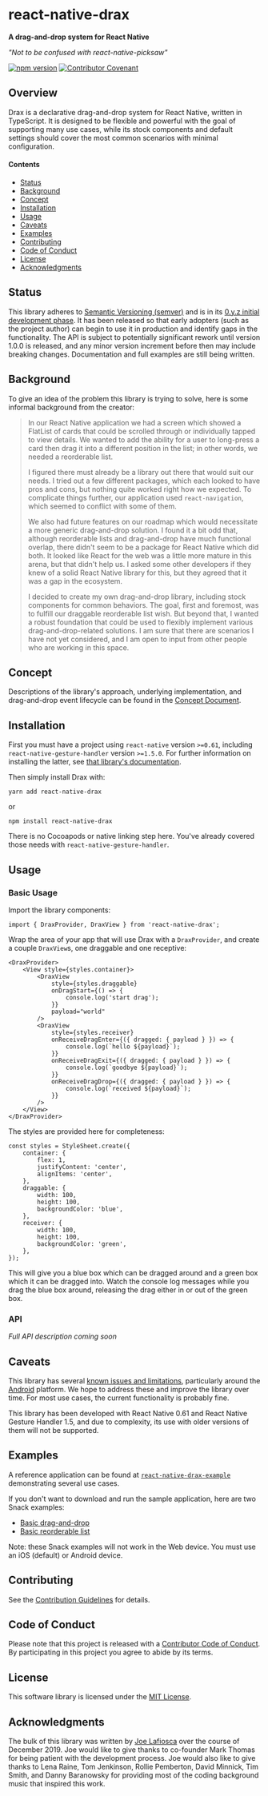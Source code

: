 # react-native-drax

**A drag-and-drop system for React Native**

*"Not to be confused with react-native-picksaw"*

[![npm version](https://badge.fury.io/js/react-native-drax.svg)](https://badge.fury.io/js/react-native-drax)
[![Contributor Covenant](https://img.shields.io/badge/Contributor%20Covenant-v2.0%20adopted-ff69b4.svg)](CODE-OF-CONDUCT.md)

## Overview

Drax is a declarative drag-and-drop system for React Native, written in TypeScript. It is designed to be flexible and powerful with the goal of supporting many use cases, while its stock components and default settings should cover the most common scenarios with minimal configuration.

#### Contents

* [Status](#status)
* [Background](#background)
* [Concept](#concept)
* [Installation](#installation)
* [Usage](#usage)
* [Caveats](#caveats)
* [Examples](#examples)
* [Contributing](#contributing)
* [Code of Conduct](#code-of-conduct)
* [License](#license)
* [Acknowledgments](#acknowledgments)

<a name="status"></a>
## Status

This library adheres to [Semantic Versioning (semver)](https://semver.org/) and is in its [0.y.z initial development phase](https://semver.org/#how-should-i-deal-with-revisions-in-the-0yz-initial-development-phase). It has been released so that early adopters (such as the project author) can begin to use it in production and identify gaps in the functionality. The API is subject to potentially significant rework until version 1.0.0 is released, and any minor version increment before then may include breaking changes. Documentation and full examples are still being written.

<a name="background"></a>
## Background

To give an idea of the problem this library is trying to solve, here is some informal background from the creator:

> In our React Native application we had a screen which showed a
> FlatList of cards that could be scrolled through or individually
> tapped to view details. We wanted to add the ability for a user
> to long-press a card then drag it into a different position in
> the list; in other words, we needed a reorderable list.
>
> I figured there must already be a library out there that would
> suit our needs. I tried out a few different packages, which each
> looked to have pros and cons, but nothing quite worked right how
> we expected. To complicate things further, our application used
> `react-navigation`, which seemed to conflict with some of them.
>
> We also had future features on our roadmap which would necessitate
> a more generic drag-and-drop solution. I found it a bit odd that,
> although reorderable lists and drag-and-drop have much functional
> overlap, there didn't seem to be a package for React Native which
> did both. It looked like React for the web was a little more mature
> in this arena, but that didn't help us. I asked some other
> developers if they knew of a solid React Native library for this,
> but they agreed that it was a gap in the ecosystem.
>
> I decided to create my own drag-and-drop library, including
> stock components for common behaviors. The goal, first and
> foremost, was to fulfill our draggable reorderable list wish.
> But beyond that, I wanted a robust foundation that could be
> used to flexibly implement various drag-and-drop-related
> solutions. I am sure that there are scenarios I have not
> yet considered, and I am open to input from other people
> who are working in this space.

<a name="concept"></a>
## Concept

Descriptions of the library's approach, underlying implementation, and drag-and-drop event lifecycle can be found in the [Concept Document](docs/concept.md).

<a name="installation"></a>
## Installation

First you must have a project using `react-native` version `>=0.61`, including `react-native-gesture-handler` version `>=1.5.0`. For further information on installing the latter, see [that library's documentation](https://software-mansion.github.io/react-native-gesture-handler/docs/getting-started.html).

Then simply install Drax with:

`yarn add react-native-drax`

or

`npm install react-native-drax`

There is no Cocoapods or native linking step here. You've already covered those needs with `react-native-gesture-handler`.

<a name="usage"></a>
## Usage

### Basic Usage

Import the library components:

```
import { DraxProvider, DraxView } from 'react-native-drax';
```

Wrap the area of your app that will use Drax with a `DraxProvider`, and create a couple `DraxView`s, one draggable and one receptive:

```
<DraxProvider>
    <View style={styles.container}>
        <DraxView
            style={styles.draggable}
            onDragStart={() => {
                console.log('start drag');
            }}
            payload="world"
        />
        <DraxView
            style={styles.receiver}
            onReceiveDragEnter={({ dragged: { payload } }) => {
                console.log(`hello ${payload}`);
            }}
            onReceiveDragExit={({ dragged: { payload } }) => {
                console.log(`goodbye ${payload}`);
            }}
            onReceiveDragDrop={({ dragged: { payload } }) => {
                console.log(`received ${payload}`);
            }}
        />
    </View>
</DraxProvider>
```

The styles are provided here for completeness:

```
const styles = StyleSheet.create({
    container: {
        flex: 1,
        justifyContent: 'center',
        alignItems: 'center',
    },
    draggable: {
        width: 100,
        height: 100,
        backgroundColor: 'blue',
    },
    receiver: {
        width: 100,
        height: 100,
        backgroundColor: 'green',
    },
});
```

This will give you a blue box which can be dragged around and a green box which it can be dragged into. Watch the console log messages while you drag the blue box around, releasing the drag either in or out of the green box.

### API

*Full API description coming soon*

<a name="caveats"></a>
## Caveats

This library has several [known issues and limitations](https://github.com/nuclearpasta/react-native-drax/issues?q=is%3Aissue+is%3Aopen+label%3Areproduced), particularly around the [Android](https://github.com/nuclearpasta/react-native-drax/issues?q=is%3Aissue+is%3Aopen+label%3Aandroid) platform. We hope to address these and improve the library over time. For most use cases, the current functionality is probably fine.

This library has been developed with React Native 0.61 and React Native Gesture Handler 1.5, and due to complexity, its use with older versions of them will not be supported.

<a name="examples"></a>
## Examples

A reference application can be found at [`react-native-drax-example`](https://github.com/nuclearpasta/react-native-drax-example) demonstrating several use cases.

If you don't want to download and run the sample application, here are two Snack examples:

- [Basic drag-and-drop](https://snack.expo.io/@lafiosca/react-native-drax---basic-drag-and-drop?platform=ios)
- [Basic reorderable list](https://snack.expo.io/@lafiosca/react-native-drax---basic-reorderable-list?platform=ios)

Note: these Snack examples will not work in the Web device. You must use an iOS (default) or Android device.

<a name="contributing"></a>
## Contributing

See the [Contribution Guidelines](CONTRIBUTING.md) for details.

<a name="code-of-conduct"></a>
## Code of Conduct

Please note that this project is released with a [Contributor Code of Conduct](CODE-OF-CONDUCT.md). By participating in this project you agree to abide by its terms.

<a name="license"></a>
## License

This software library is licensed under the [MIT License](LICENSE.md).

<a name="acknowledgements"></a>
## Acknowledgments

The bulk of this library was written by [Joe Lafiosca](https://twitter.com/joelafiosca) over the course of December 2019. Joe would like to give thanks to co-founder Mark Thomas for being patient with the development process. Joe would also like to give thanks to Lena Raine, Tom Jenkinson, Rollie Pemberton, David Minnick, Tim Smith, and Danny Baranowsky for providing most of the coding background music that inspired this work.
